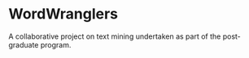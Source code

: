 # WordWranglers
A collaborative project on text mining undertaken as part of the post-graduate program.

